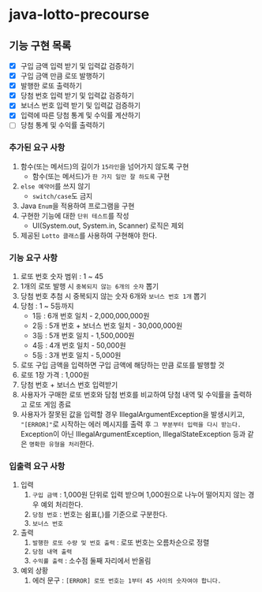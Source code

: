 # java-lotto-precourse

## 기능 구현 목록
- [x] 구입 금액 입력 받기 및 입력값 검증하기
- [x] 구입 금액 만큼 로또 발행하기
- [x] 발행한 로또 출력하기
- [x] 당첨 번호 입력 받기 및 입력값 검증하기
- [x] 보너스 번호 입력 받기 및 입력값 검증하기
- [x] 입력에 따른 당첨 통계 및 수익률 계산하기
- [ ] 당첨 통계 및 수익률 출력하기

### 추가된 요구 사항
1. 함수(또는 메서드)의 길이가 ```15라인```을 넘어가지 않도록 구현
   - 함수(또는 메서드)가 ```한 가지 일만 잘 하도록``` 구현
2. ```else 예약어```를 쓰지 않기
   - ```switch/case```도 금지
3. Java ```Enum```을 적용하여 프로그램을 구현
4. 구현한 기능에 대한 ```단위 테스트```를 작성
   - UI(System.out, System.in, Scanner) 로직은 제외
5. 제공된 ```Lotto 클래스```를 사용하여 구현해야 한다.

### 기능 요구 사항
1. 로또 번호 숫자 범위 : 1 ~ 45
2. 1개의 로또 발행 시 ```중복되지 않는 6개의 숫자``` 뽑기
3. 당첨 번호 추첨 시 중복되지 않는 숫자 6개와 ```보너스 번호 1개``` 뽑기
4. 당첨 : 1 ~ 5등까지
   - 1등 : 6개 번호 일치 - 2,000,000,000원
   - 2등 : 5개 번호 + 보너스 번호 일치 - 30,000,000원
   - 3등 : 5개 번호 일치 - 1,500,000원
   - 4등 : 4개 번호 일치 - 50,000원
   - 5등 : 3개 번호 일치 - 5,000원
5. 로또 구입 금액을 입력하면 구입 금액에 해당하는 만큼 로또를 발행할 것
6. 로또 1장 가격 : 1,000원
7. 당첨 번호 + 보너스 번호 입력받기
8. 사용자가 구매한 로또 번호와 담첨 번호를 비교하여 당첨 내역 및 수익률을 출력하고 로또 게임 종료
9. 사용자가 잘못된 값을 입력할 경우 IllegalArgumentException을 발생시키고, <br> 
   ```"[ERROR]"```로 시작하는 에러 메시지를 출력 후 ```그 부분부터 입력을 다시 받는다.``` <br>
   Exception이 아닌 IllegalArgumentException, IllegalStateException 등과 같은 ```명확한 유형을 처리```한다.

### 입출력 요구 사항

1. 입력
   1. ```구입 금액``` : 1,000원 단위로 입력 받으며 1,000원으로 나누어 떨어지지 않는 경우 예외 처리한다.
   2. ```당첨 번호``` : 번호는 쉼표(,)를 기준으로 구분한다.
   3. ```보너스 번호```
2. 출력
   1. ```발행한 로또 수량 및 번호 출력``` : 로또 번호는 오름차순으로 정렬
   2. ```당첨 내역 출력```
   3. ```수익률 출력``` : 소수점 둘째 자리에서 반올림
3. 예외 상황
   1. 에러 문구 : ```[ERROR] 로또 번호는 1부터 45 사이의 숫자여야 합니다.```
